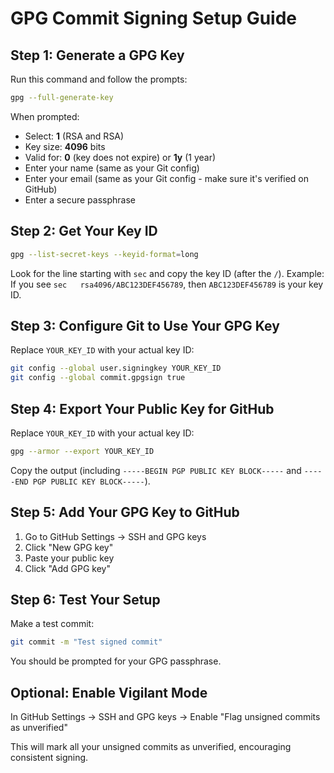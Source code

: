 # GPG Commit Signing Setup Guide

## Step 1: Generate a GPG Key

Run this command and follow the prompts:

```bash
gpg --full-generate-key
```

When prompted:

- Select: **1** (RSA and RSA)
- Key size: **4096** bits
- Valid for: **0** (key does not expire) or **1y** (1 year)
- Enter your name (same as your Git config)
- Enter your email (same as your Git config - make sure it's verified on GitHub)
- Enter a secure passphrase

## Step 2: Get Your Key ID

```bash
gpg --list-secret-keys --keyid-format=long
```

Look for the line starting with `sec` and copy the key ID (after the `/`).
Example: If you see `sec   rsa4096/ABC123DEF456789`, then `ABC123DEF456789` is your key ID.

## Step 3: Configure Git to Use Your GPG Key

Replace `YOUR_KEY_ID` with your actual key ID:

```bash
git config --global user.signingkey YOUR_KEY_ID
git config --global commit.gpgsign true
```

## Step 4: Export Your Public Key for GitHub

Replace `YOUR_KEY_ID` with your actual key ID:

```bash
gpg --armor --export YOUR_KEY_ID
```

Copy the output (including `-----BEGIN PGP PUBLIC KEY BLOCK-----` and `-----END PGP PUBLIC KEY BLOCK-----`).

## Step 5: Add Your GPG Key to GitHub

1. Go to GitHub Settings → SSH and GPG keys
2. Click "New GPG key"
3. Paste your public key
4. Click "Add GPG key"

## Step 6: Test Your Setup

Make a test commit:

```bash
git commit -m "Test signed commit"
```

You should be prompted for your GPG passphrase.

## Optional: Enable Vigilant Mode

In GitHub Settings → SSH and GPG keys → Enable "Flag unsigned commits as unverified"

This will mark all your unsigned commits as unverified, encouraging consistent signing.
